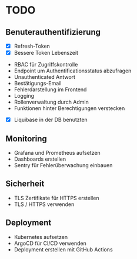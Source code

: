 # TODO

## Benuterauthentifizierung

- [x] Refresh-Token
- [x] Bessere Token Lebenszeit
- RBAC für Zugriffskontrolle
- Endpoint um Authentificationsstatus abzufragen
- Unauthenticated Antwort
- Bestätigungs-Email
- Fehlerdarstellung im Frontend
- Logging
- Rollenverwaltung durch Admin
- Funktionen hinter Berechtigungen verstecken
- [x] Liquibase in der DB benutzten

## Monitoring

- Grafana und Prometheus aufsetzen
- Dashboards erstellen
- Sentry für Fehlerüberwachung einbauen

## Sicherheit

- TLS Zertifikate für HTTPS erstellen
- TLS / HTTPS verwenden

## Deployment

- Kubernetes aufsetzen
- ArgoCD für CI/CD verwenden
- Deployment erstellen mit GitHub Actions
